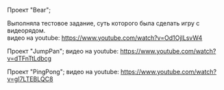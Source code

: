 Проект "Bear"; 

Выполняла тестовое задание, суть которого была сделать игру с видеорядом.  
 видео на youtube: https://www.youtube.com/watch?v=Od1OjILsvW4

Проект "JumpPan";
 видео на youtube: https://www.youtube.com/watch?v=dTFnTtLdbcg

Проект "PingPong";
 видео на youtube: https://www.youtube.com/watch?v=gI7LTEBLQC8
